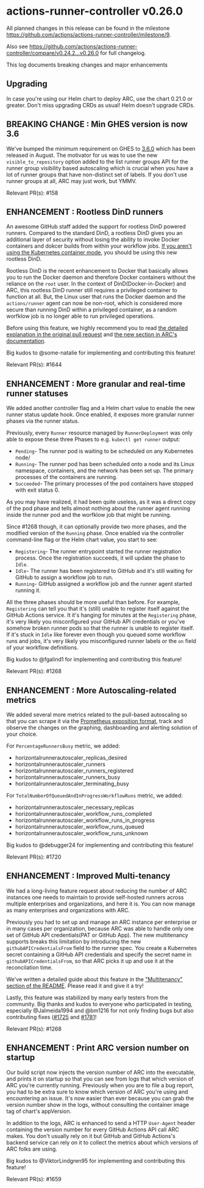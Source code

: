 # actions-runner-controller v0.26.0

All planned changes in this release can be found in the milestone https://github.com/actions/actions-runner-controller/milestone/9.

Also see https://github.com/actions/actions-runner-controller/compare/v0.24.2...v0.26.0 for full changelog.

This log documents breaking changes and major enhancements

## Upgrading

In case you're using our Helm chart to deploy ARC, use the chart 0.21.0 or greater. Don't miss upgrading CRDs as usual! Helm doesn't upgrade CRDs.

## BREAKING CHANGE : Min GHES version is now 3.6

We've bumped the minimum requirement on GHES to [3.6.0](https://docs.github.com/en/enterprise-server@3.6/admin/release-notes#3.6.0) which has been released in August. The motivator for us was to use the new `visible_to_repository` option added to the list runner groups API for the runner group visibility based autoscaling which is crucial when you have a lot of runner groups that have non-distinct set of labels. If you don't use runner groups at all, ARC may just work, but YMMV.

Relevant PR(s): #158

## ENHANCEMENT : Rootless DinD runners

An awesome GitHub staff added the support for rootless DinD powered runners. Compared to the standard DinD, a rootless DinD gives you an additional layer of security without losing the ability to invoke Docker containers and dokcer builds from within your workflow jobs. [If you aren't using the Kubernetes container mode](https://github.com/actions/actions-runner-controller#runner-with-k8s-jobs), you should be using this new rootless DinD.

Rootless DinD is the recent enhancement to Docker that basically allows you to run the Docker daemon and therefore Docker containers without the reliance on the `root` user. In the context of DinD(Docker-in-Docker) and ARC, this rootless DinD runner still requires a privileged container to function at all. But, the Linux user that runs the Docker daemon and the `actions/runner` agent can now be non-root, which is considered more secure than running DinD within a privileged container, as a random worfklow job is no longer able to run privileged operations.

Before using this feature, we highly recommend you to read [the detailed explanation in the original pull request](https://github.com/actions/actions-runner-controller/pull/1644) and [the new section in ARC's documentation](https://github.com/actions/actions-runner-controller#runner-with-rootless-dind).

Big kudos to @some-natalie for implementing and contributing this feature!

Relevant PR(s): #1644

## ENHANCEMENT : More granular and real-time runner statuses

We added another controller flag and a Helm chart value to enable the new runner status update hook. Once enabled, it exposes more granular runner phases via the runner status.

Previously, every `Runner` resource managed by `RunnerDeployment` was only able to expose these three Phases to e.g. `kubectl get runner` output:

- `Pending`- The runner pod is waiting to be scheduled on any Kubernetes node/
- `Running`-  The runner pod has been scheduled onto a node and its Linux namespace, containers, and the network has been set up. The primary processes of the containers are running.
- `Succeeded`- The primary processes of the pod containers have stopped with exit status 0.

As you may have realized, it had been quite useless, as it was a direct copy of the pod phase and tells almost nothing about the runner agent running inside the runner pod and the worfklow job that might be running.

Since #1268 though, it can optionally provide two more phases, and the modified version of the `Running` phase. Once enabled via the controller command-line flag or the Helm chart value, you start to see:

- `Registering`- The runner entrypoint started the runner registration process. Once the registration succeeds, it will update the phase to `Idle`.
- `Idle`- The runner has been registered to GitHub and it's still waiting for GitHub to assign a workflow job to run.
- `Running`- GitHub assigned a workflow job and the runner agent started running it.

All the three phases should be more useful than before. For example, `Registering` can tell you that it's (still) unable to register itself against the GitHub Actions service. It it's hanging for minutes at the `Registering` phase, it's very likely you misconfigured your GitHub API credentials or you've somehow broken runner pods so that the runner is unable to register itself. If it's stuck in `Idle` like forever even though you queued some workflow runs and jobs, it's very likely you misconfigured runner labels or the `on` field of your workflow definitions.

Big kudos to @fgalind1 for implementing and contributing this feature!

Relevant PR(s): #1268

## ENHANCEMENT : More Autoscaling-related metrics

We added several more metrics related to the pull-based autoscaling so that you can scrape it via the [Prometheus exposition format](https://github.com/Showmax/prometheus-docs/blob/master/content/docs/instrumenting/exposition_formats.md), track and observe the changes on the graphing, dashboarding and alerting solution of your choice.

For `PercentageRunnersBusy` metric, we added:

- horizontalrunnerautoscaler_replicas_desired
- horizontalrunnerautoscaler_runners
- horizontalrunnerautoscaler_runners_registered
- horizontalrunnerautoscaler_runners_busy
- horizontalrunnerautoscaler_terminating_busy

For `TotalNumberOfQueuedAndInProgressWorkflowRuns` metric, we added:

- horizontalrunnerautoscaler_necessary_replicas
- horizontalrunnerautoscaler_workflow_runs_completed
- horizontalrunnerautoscaler_workflow_runs_in_progress
- horizontalrunnerautoscaler_workflow_runs_queued
- horizontalrunnerautoscaler_workflow_runs_unknown

Big kudos to @debugger24 for implementing and contributing this feature!

Relevant PR(s): #1720

## ENHANCEMENT : Improved Multi-tenancy

We had a long-living feature request about reducing the number of ARC instances one needs to maintain to provide self-hosted runners across multiple enterprises and organizations, and here it is. You can now manage as many enterprises and organizations with ARC.

Previously you had to set up and manage an ARC instance per enterprise or in many cases per organization, because ARC was able to handle only one set of GitHub API credentials(PAT or GitHub App). The new multitenancy supports breaks this limitation by introducing the new `githubAPICredentialsFrom` field to the runner spec. You create a Kubernetes secret containing a GitHub API credentials and specify the secret name in `githubAPICredentialsFrom`, so that ARC picks it up and use it at the reconcilation time.

We've written a detailed guide about this feature in the ["Multitenancy" section of the README](https://github.com/actions/actions-runner-controller#multitenancy). Please read it and give it a try!

Lastly, this feature was stabilized by many early testers from the community. Big thanks and kudos to everyone who participated in testing, especially @Jalmeida1994 and @bm1216 for not only finding bugs but also contributing fixes ([#1725](https://github.com/actions/actions-runner-controller/pull/1725) and [#1781](https://github.com/actions/actions-runner-controller/pull/1781)!

Relevant PR(s): #1268

## ENHANCEMENT : Print ARC version number on startup

Our build script now injects the version number of ARC into the executable, and prints it on startup so that you can see from logs that which version of ARC you're currently running. Previously when you are to file a bug report, you had to be extra sure to know which version of ARC you're using and encountering an issue. It's now easier than ever because you can grab the version number show in the logs, without consulting the container image tag of chart's appVersion.

In addition to the logs, ARC is enhanced to send a HTTP `User-Agent` header containing the version number for every GitHub Actions API call ARC makes. You don't usually rely on it but GitHub and GitHub Actions's backend service can rely on it to collect the metrics about which versions of ARC folks are using.

Big kudos to @ViktorLindgren95 for implementing and contributing this feature!

Relevant PR(s): #1659
